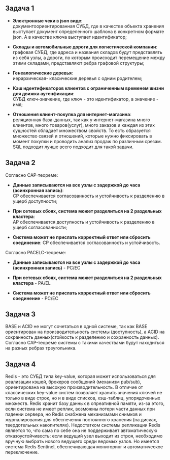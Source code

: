 ## Задача 1  
 
- **Электронные чеки в json виде**:  
документоориентированная СУБД, где в качестве объекта хранения выступает документ определенного шаблона в конкретном формате json. А в качестве ключа выступает идентификатор;  


- **Склады и автомобильные дороги для логистической компании**:  
графовая СУБД, где адреса и названия складов будут представлять из себя узлы, а дороги, по которым происходит перемещение между этими складами, представляют ребра графовой структуры;  


- **Генеалогические деревья**:  
иерархическая- класические деревья с одним родителем;  


- **Кэш идентификаторов клиентов с ограниченным временем жизни для движка аутенфикации**:  
СУБД ключ-значение, где ключ - это идентификатор, а значение - имя;  

- **Отношения клиент-покупка для интернет-магазина**:  
реляционная база-данных, так как у интернет-магазина много клиентов, много товаров(услуг), много заказов и каждая из этих сущностей обладает множеством свойств. То есть образуется множество связей и отношений, которые нужно фиксировать в момент покупки и проводить анализ продаж по различным срезам. SQL подходит лучше всего подходит для такой задачи.  

## Задача 2  

Согласно CAP-теореме:

- **Данные записываются на все узлы с задержкой до часа (асинхронная запись)**:  
CP обеспечивается согласованность и устойчивость к разделению в ущерб доступности;  


- **При сетевых сбоях, система может разделиться на 2 раздельных кластера**:  
AP обеспечивается доступность и устойчивость к разделению в ущерб согласованности;  


- **Система может не прислать корректный ответ или сбросить соединение**:
CP обеспечивается согласованность и устойчивость.  

Согласно PACELC-теореме:  

- **Данные записываются на все узлы с задержкой до часа (асинхронная запись)** - PC/EC  

- **При сетевых сбоях, система может разделиться на 2 раздельных кластера** -  PA/EL  

- **Система может не прислать корректный ответ или сбросить соединение** - PC/EC  

## Задача 3  

BASE и ACID не могут сочетаться в одной системе, так как BASE ориентирован на производительность системы (доступность), а ACID на сохранность данных(стойкость к разделению и сохранность данных). Согласно CAP-теореме системы с такими качествами будут находиться на разных ребрах треугольника.  

## Задача 4  

Redis - это СУБД типа key-value, которая может использоваться для реализации кэшей, брокеров сообщений (механизм pub/sub), ориентирована на высокую производительность. В отличие от классических key-value систем позволяет хранить значения ключей не только в виде строк, но и в виде списков, хэш-таблиц, упорядоченных множеств. Redis хранит базу данных в опреативной памяти, из-за этого, если система не имеет реплик, возможны потери части данных при падении сервера, но Redis снабжена механизмами снимков и журналирования для обеспечения постоянного хранения (на дисках, твердотельных накопителях). Недостатком системы репликации Redis является то, что сама по себе она не поддерживает автоматическую отказоустойчивость: если ведущий узел выходит из строя, необходимо вручную выбрать нового ведущего среди ведомых узлов. Но имеется система Redis Sentinel, обеспечивающая мониторинг и автоматическое переключение.  
